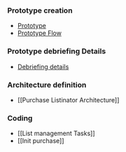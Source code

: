 ### Prototype creation
- [Prototype](https://www.figma.com/file/HQfY5y66G4PsOC1CvvWqje/Untitled?node-id=0%3A1)
- [Prototype Flow](https://www.figma.com/proto/HQfY5y66G4PsOC1CvvWqje/Untitled?node-id=1%3A3&scaling=scale-down&page-id=0%3A1&starting-point-node-id=1%3A3)

### Prototype debriefing Details
- [Debriefing details](https://miro.com/app/board/o9J_l7bZIsM=/?moveToWidget=3458764527133240724&cot=14)

### Architecture definition
- [[Purchase Listinator Architecture]]

### Coding
- [[List management Tasks]]
- [[Init purchase]]